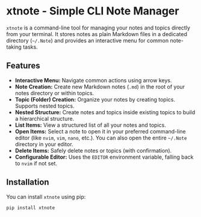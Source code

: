 # xtnote - Simple CLI Note Manager

`xtnote` is a command-line tool for managing your notes and topics directly from your terminal. It stores notes as plain Markdown files in a dedicated directory (`~/.Note`) and provides an interactive menu for common note-taking tasks.

## Features

* **Interactive Menu:** Navigate common actions using arrow keys.
* **Note Creation:** Create new Markdown notes (`.md`) in the root of your notes directory or within topics.
* **Topic (Folder) Creation:** Organize your notes by creating topics. Supports nested topics.
* **Nested Structure:** Create notes and topics inside existing topics to build a hierarchical structure.
* **List Items:** View a structured list of all your notes and topics.
* **Open Items:** Select a note to open it in your preferred command-line editor (like `nvim`, `vim`, `nano`, etc.). You can also open the entire `~/.Note` directory in your editor.
* **Delete Items:** Safely delete notes or topics (with confirmation).
* **Configurable Editor:** Uses the `EDITOR` environment variable, falling back to `nvim` if not set.

## Installation

You can install `xtnote` using pip:

```bash
pip install xtnote

